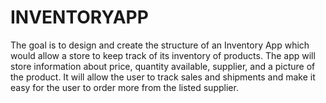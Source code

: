# INVENTORYAPP
The goal is to design and create the structure of an Inventory App which would allow a store to keep track of its inventory of products. 
The app will  store information about price, quantity available, supplier, and a picture of the product. 
It will  allow the user to track sales and shipments and make it easy for the user to order more from the listed supplier.

